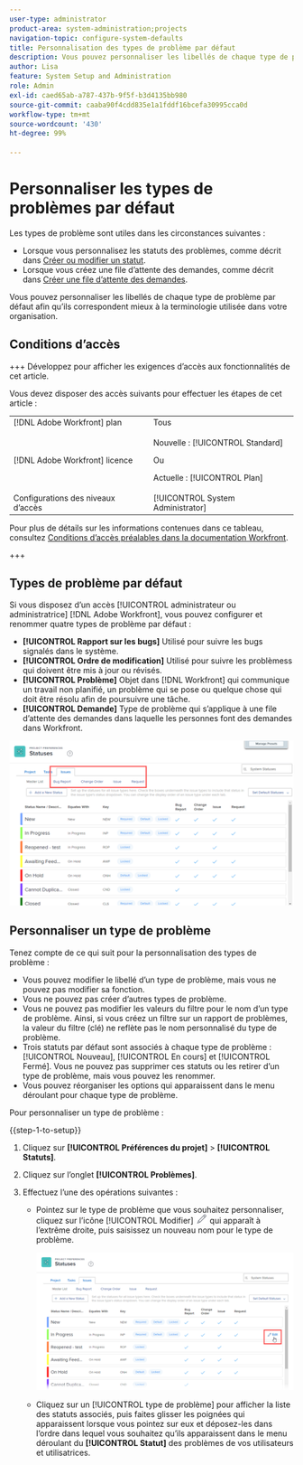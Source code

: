```yaml
---
user-type: administrator
product-area: system-administration;projects
navigation-topic: configure-system-defaults
title: Personnalisation des types de problème par défaut
description: Vous pouvez personnaliser les libellés de chaque type de problème par défaut afin qu’ils correspondent mieux à la terminologie utilisée dans votre organisation. Les types de problème sont utiles pour personnaliser les statuts des problèmes et créer des files d’attente des demandes.
author: Lisa
feature: System Setup and Administration
role: Admin
exl-id: caed65ab-a787-437b-9f5f-b3d4135bb980
source-git-commit: caaba90f4cdd835e1a1fddf16bcefa30995cca0d
workflow-type: tm+mt
source-wordcount: '430'
ht-degree: 99%

---
```


# Personnaliser les types de problèmes par défaut

Les types de problème sont utiles dans les circonstances suivantes :

* Lorsque vous personnalisez les statuts des problèmes, comme décrit dans [Créer ou modifier un statut](../../../administration-and-setup/customize-workfront/creating-custom-status-and-priority-labels/create-or-edit-a-status.md).
* Lorsque vous créez une file d’attente des demandes, comme décrit dans [Créer une file d’attente des demandes](../../../manage-work/requests/create-and-manage-request-queues/create-request-queue.md).

Vous pouvez personnaliser les libellés de chaque type de problème par défaut afin qu’ils correspondent mieux à la terminologie utilisée dans votre organisation.

## Conditions d’accès

+++ Développez pour afficher les exigences d’accès aux fonctionnalités de cet article.

Vous devez disposer des accès suivants pour effectuer les étapes de cet article :

<table style="table-layout:auto"> 
 <col> 
 <col> 
 <tbody> 
  <tr> 
   <td role="rowheader">[!DNL Adobe Workfront] plan</td> 
   <td>Tous</td> 
  </tr> 
  <tr> 
   <td role="rowheader">[!DNL Adobe Workfront] licence</td> 
   <td><p>Nouvelle : [!UICONTROL Standard]</p>
   Ou
   <p>Actuelle : [!UICONTROL Plan]</p>
   </td> 
  </tr>
  <tr>
   <td role="rowheader">Configurations des niveaux d’accès</td> 
   <td>[!UICONTROL System Administrator]</td>
  </tr> 
 </tbody> 
</table>

Pour plus de détails sur les informations contenues dans ce tableau, consultez [Conditions d’accès préalables dans la documentation Workfront](/help/quicksilver/administration-and-setup/add-users/access-levels-and-object-permissions/access-level-requirements-in-documentation.md).

+++

## Types de problème par défaut

Si vous disposez d’un accès [!UICONTROL administrateur ou administratrice] [!DNL Adobe Workfront], vous pouvez configurer et renommer quatre types de problème par défaut :

* **[!UICONTROL Rapport sur les bugs]** Utilisé pour suivre les bugs signalés dans le système.
* **[!UICONTROL Ordre de modification]** Utilisé pour suivre les problèmess qui doivent être mis à jour ou révisés.
* **[!UICONTROL Problème]** Objet dans [!DNL Workfront] qui communique un travail non planifié, un problème qui se pose ou quelque chose qui doit être résolu afin de poursuivre une tâche.
* **[!UICONTROL Demande]** Type de problème qui s’applique à une file d’attente des demandes dans laquelle les personnes font des demandes dans Workfront.

![](assets/default-issue-types.png)

## Personnaliser un type de problème

Tenez compte de ce qui suit pour la personnalisation des types de problème :

* Vous pouvez modifier le libellé d’un type de problème, mais vous ne pouvez pas modifier sa fonction.
* Vous ne pouvez pas créer d’autres types de problème.
* Vous ne pouvez pas modifier les valeurs du filtre pour le nom d’un type de problème. Ainsi, si vous créez un filtre sur un rapport de problèmes, la valeur du filtre (clé) ne reflète pas le nom personnalisé du type de problème.
* Trois statuts par défaut sont associés à chaque type de problème : [!UICONTROL Nouveau], [!UICONTROL En cours] et [!UICONTROL Fermé]. Vous ne pouvez pas supprimer ces statuts ou les retirer d’un type de problème, mais vous pouvez les renommer.
* Vous pouvez réorganiser les options qui apparaissent dans le menu déroulant pour chaque type de problème.

Pour personnaliser un type de problème :

{{step-1-to-setup}}

1. Cliquez sur **[!UICONTROL Préférences du projet]** > **[!UICONTROL Statuts]**.

1. Cliquez sur l’onglet **[!UICONTROL Problèmes]**.
1. Effectuez l’une des opérations suivantes :

   * Pointez sur le type de problème que vous souhaitez personnaliser, cliquez sur l’icône [!UICONTROL Modifier] ![](assets/edit-icon.png) qui apparaît à l’extrême droite, puis saisissez un nouveau nom pour le type de problème.

     ![](assets/customize-issue-type.png)

   * Cliquez sur un [!UICONTROL type de problème] pour afficher la liste des statuts associés, puis faites glisser les poignées qui apparaissent lorsque vous pointez sur eux et déposez-les dans l’ordre dans lequel vous souhaitez qu’ils apparaissent dans le menu déroulant du **[!UICONTROL Statut]** des problèmes de vos utilisateurs et utilisatrices.
